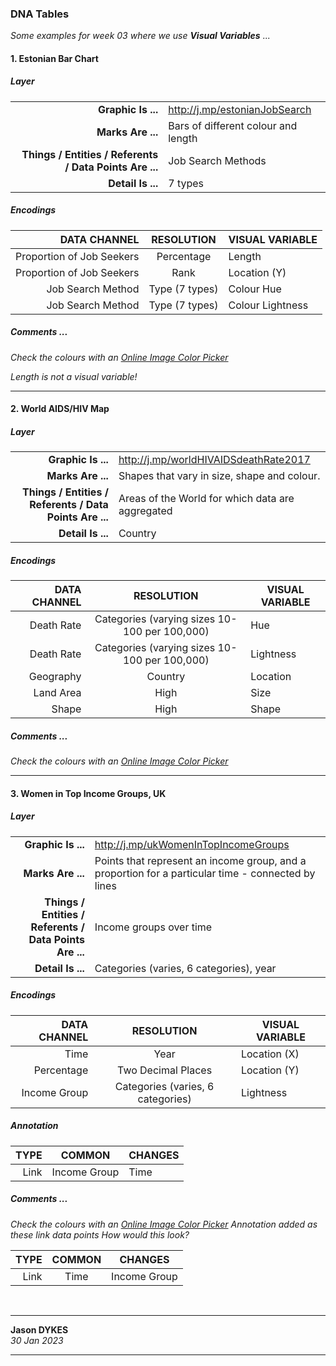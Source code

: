 <link rel="stylesheet" href="https://jsndyks.github.io/sg2047/css/sg2047.css">

### DNA Tables

_Some examples for week 03 where we use **Visual Variables** ..._

#### 1. Estonian Bar Chart

##### Layer

<!--
|  |   |   |
|---:|:---:|---|
| **Graphic Is ...**|||
| **Marks Are ...**|||
| **Things / Entities / Referents Are ...**|||
| **Detail Is ...**|||
-->

|                                                         |                                     |
| ------------------------------------------------------: | :---------------------------------- |
|                                      **Graphic Is ...** | http://j.mp/estonianJobSearch       |
|                                       **Marks Are ...** | Bars of different colour and length |
| **Things / Entities / Referents / Data Points Are ...** | Job Search Methods                  |
|                                       **Detail Is ...** | 7 types                             |

##### Encodings

|              DATA CHANNEL |   RESOLUTION   | VISUAL VARIABLE  |
| ------------------------: | :------------: | ---------------- |
| Proportion of Job Seekers |   Percentage   | Length           |
| Proportion of Job Seekers |      Rank      | Location (Y)     |
|         Job Search Method | Type (7 types) | Colour Hue       |
|         Job Search Method | Type (7 types) | Colour Lightness |

##### Comments ...

_Check the colours with an [Online Image Color Picker](https://pinetools.com/image-color-picker)_

_Length is not a visual variable!_

---

#### 2. World AIDS/HIV Map

##### Layer

|                                                         |                                                  |
| ------------------------------------------------------: | :----------------------------------------------- |
|                                      **Graphic Is ...** | http://j.mp/worldHIVAIDSdeathRate2017            |
|                                       **Marks Are ...** | Shapes that vary in size, shape and colour.      |
| **Things / Entities / Referents / Data Points Are ...** | Areas of the World for which data are aggregated |
|                                       **Detail Is ...** | Country                                          |

##### Encodings

| DATA CHANNEL |                  RESOLUTION                   | VISUAL VARIABLE |
| -----------: | :-------------------------------------------: | --------------- |
|   Death Rate | Categories (varying sizes 10-100 per 100,000) | Hue             |
|   Death Rate | Categories (varying sizes 10-100 per 100,000) | Lightness       |
|    Geography |                    Country                    | Location        |
|    Land Area |                     High                      | Size            |
|        Shape |                     High                      | Shape           |

##### Comments ...

_Check the colours with an [Online Image Color Picker](https://pinetools.com/image-color-picker)_

---

#### 3. Women in Top Income Groups, UK

##### Layer

|                                                         |                                                                                                    |
| ------------------------------------------------------: | :------------------------------------------------------------------------------------------------- |
|                                      **Graphic Is ...** | http://j.mp/ukWomenInTopIncomeGroups                                                               |
|                                       **Marks Are ...** | Points that represent an income group, and a proportion for a particular time - connected by lines |
| **Things / Entities / Referents / Data Points Are ...** | Income groups over time                                                                            |
|                                       **Detail Is ...** | Categories (varies, 6 categories), year                                                            |

##### Encodings

| DATA CHANNEL |            RESOLUTION             | VISUAL VARIABLE |
| -----------: | :-------------------------------: | --------------- |
|         Time |               Year                | Location (X)    |
|   Percentage |        Two Decimal Places         | Location (Y)    |
| Income Group | Categories (varies, 6 categories) | Lightness       |

##### Annotation

| TYPE |    COMMON    | CHANGES |
| ---: | :----------: | ------- |
| Link | Income Group | Time    |

##### Comments ...

_Check the colours with an [Online Image Color Picker](https://pinetools.com/image-color-picker)_
_Annotation added as these link data points_
_How would this look?_

| TYPE | COMMON | CHANGES      |
| ---: | :----: | ------------ |
| Link |  Time  | Income Group |

&nbsp;
&nbsp;

---

**Jason DYKES**<br/>
_30 Jan 2023_

---
